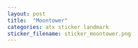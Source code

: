 ```yaml
---
layout: post
title:  "Moontower"
categories: atx sticker landmark
sticker_filename: sticker_moontower.png
---
```

